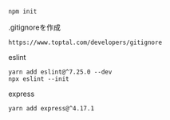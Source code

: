 ```
npm init
```
.gitignoreを作成
```
https://www.toptal.com/developers/gitignore
```
eslint
```
yarn add eslint@^7.25.0 --dev
npx eslint --init
```
express
```
yarn add express@^4.17.1
```